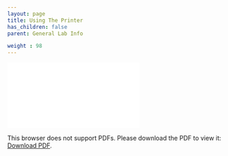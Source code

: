 ```yaml
---
layout: page
title: Using The Printer
has_children: false
parent: General Lab Info

weight : 98
---
```

<object data="Instructions%20to%20use%20Cogan%20Lab%20printer.pdf" type="application/pdf" width="700px" height="700px">
    <embed src="Instructions%20to%20use%20Cogan%20Lab%20printer.pdf">
        <p>This browser does not support PDFs. Please download the PDF to view it: <a href="Instructions%20to%20use%20Cogan%20Lab%20printer.pdf">Download PDF</a>.</p>
    </embed>
</object>